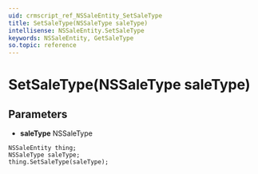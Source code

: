 ```yaml
---
uid: crmscript_ref_NSSaleEntity_SetSaleType
title: SetSaleType(NSSaleType saleType)
intellisense: NSSaleEntity.SetSaleType
keywords: NSSaleEntity, GetSaleType
so.topic: reference
---
```


# SetSaleType(NSSaleType saleType)

## Parameters

* **saleType** NSSaleType

```crmscript
NSSaleEntity thing;
NSSaleType saleType;
thing.SetSaleType(saleType);
```

